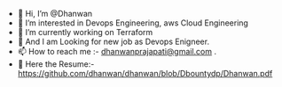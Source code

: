 - 👋 Hi, I’m @Dhanwan
- 👀 I’m interested in Devops Engineering, aws Cloud Engineering 
- 🌱 I’m currently working on Terraform
- 💞️ And I am Looking for new job as Devops Enigneer.
- 📫 How to reach me :- dhanwanprajapati@gmail.com .
- 👀 Here the Resume:- https://github.com/dhanwan/dhanwan/blob/Dbountydp/Dhanwan.pdf
